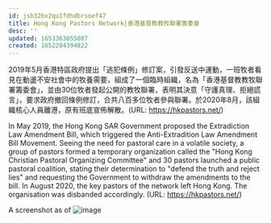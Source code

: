 ```yaml
---
id: jsb32bx2qu1fdhdbrsoef47
title: Hong Kong Pastors Network|香港基督教教牧聯署籌委會
desc: ''
updated: 1653363055087
created: 1652204394822
---
```


2019年5月香港特區政府提出「逃犯條例」修訂案，引發反送中運動，一班牧者看見在動盪不安社會中的牧養需要，組成了一個臨時組織，名為「香港基督教教牧聯署籌委會」，並由30位牧者發起公開的教牧聯署，表明其決意「守護真理、拒絕謊言」，要求政府撤回條例修訂，合共八百多位牧者參與聯署。於2020年8月，該組織核心人員離港，原有班底宣佈解散。(URL: https://hkpastors.net/)

In May 2019, the Hong Kong SAR Government proposed the Extradiction Law Amendment Bill, which triggered the Anti-Extradition Law Amendment Bill Movement. Seeing the need for pastoral care in a volatile society, a group of pastors formed a temporary organization called the "Hong Kong Christian Pastoral Organizing Committee" and 30 pastors launched a public pastoral coalition, stating their determination to "defend the truth and reject lies" and requesting the Government to withdraw the amendments to the bill. In August 2020, the key pastors of the network left Hong Kong. The organisation was disbanded accordingly. (URL: https://hkpastors.net/)

A screenshot as of 
![image](https://user-images.githubusercontent.com/103475460/169947289-3aaaa59b-d1db-41fc-8616-624ee5189cb1.png)
